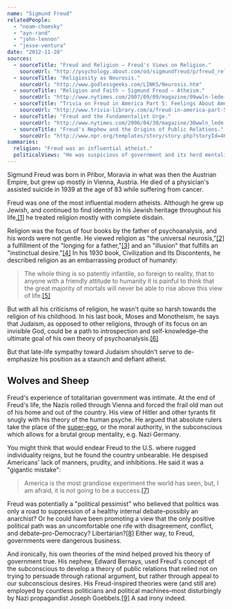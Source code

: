 ```yaml
---
name: "Sigmund Freud"
relatedPeople:
  - "noam-chomsky"
  - "ayn-rand"
  - "john-lennon"
  - "jesse-ventura"
date: "2012-11-28"
sources:
  - sourceTitle: "Freud and Religion – Freud's Views on Religion."
    sourceUrl: "http://psychology.about.com/od/sigmundfreud/p/freud_religion.htm"
  - sourceTitle: "Religiosity as Neurosis."
    sourceUrl: "http://www.godlessgeeks.com/LINKS/Neurosis.htm"
  - sourceTitle: "Religion and Faith – Sigmund Freud – Atheism."
    sourceUrl: "http://www.nytimes.com/2007/09/09/magazine/09wwln-lede-t.html?pagewanted=all&_r=0"
  - sourceTitle: "Trivia on Freud in America Part 5: Feelings About America."
    sourceUrl: "http://www.trivia-library.com/a/freud-in-america-part-5-feelings-about-america.htm"
  - sourceTitle: "Freud and the Fundamentalist Urge."
    sourceUrl: "http://www.nytimes.com/2006/04/30/magazine/30wwln_lede.html?pagewanted=all"
  - sourceTitle: "Freud's Nephew and the Origins of Public Relations."
    sourceUrl: "http://www.npr.org/templates/story/story.php?storyId=4612464"
summaries:
  religion: "Freud was an influential atheist."
  politicalViews: "He was suspicious of government and its herd mentality."
---
```


Sigmund Freud was born in Příbor, Moravia in what was then the Austrian Empire, but grew up mostly in Vienna, Austria. He died of a physician's assisted suicide in 1939 at the age of 83 while suffering from cancer.

Freud was one of the most influential modern atheists. Although he grew up Jewish, and continued to find identity in his Jewish heritage throughout his life,<a class="source-citation" href="#http%3A%2F%2Fpsychology.about.com%2Fod%2Fsigmundfreud%2Fp%2Ffreud_religion.htm" title="Freud and Religion- Freud&apos;s Views on Religion.">[1]</a> he treated religion mostly with complete disdain.

Religion was the focus of four books by the father of psychoanalysis, and his words were not gentle. He viewed religion as "the universal neurosis,"<a class="source-citation" href="#http%3A%2F%2Fwww.godlessgeeks.com%2FLINKS%2FNeurosis.htm" title="Religiosity as Neurosis.">[2]</a> a fulfillment of the "longing for a father,"<a class="source-citation" href="#http%3A%2F%2Fwww.nytimes.com%2F2007%2F09%2F09%2Fmagazine%2F09wwln-lede-t.html%3Fpagewanted%3Dall%26_r%3D0" title="Religion and Faith – Sigmund Freud – Atheism.">[3]</a> and an "illusion" that fulfills an "instinctual desire."<a class="source-citation" href="#http%3A%2F%2Fpsychology.about.com%2Fod%2Fsigmundfreud%2Fp%2Ffreud_religion.htm" title="Freud and Religion – Freud&apos;s Views on Religion.">[4]</a> In his 1930 book, Civilization and Its Discontents, he described religion as an embarrassing product of humanity:

>The whole thing is so patently infantile, so foreign to reality, that to anyone with a friendly attitude to humanity it is painful to think that the great majority of mortals will never be able to rise above this view of life.<a class="source-citation" href="#http%3A%2F%2Fpsychology.about.com%2Fod%2Fsigmundfreud%2Fp%2Ffreud_religion.htm" title="Freud and Religion – Freud&apos;s Views on Religion.">[5]</a>

But with all his criticisms of religion, he wasn't quite so harsh towards the religion of his childhood. In his last book, Moses and Monotheism, he says that Judaism, as opposed to other religions, through of its focus on an invisible God, could be a path to introspection and self-knowledge–the ultimate goal of his own theory of psychoanalysis.<a class="source-citation" href="#http%3A%2F%2Fwww.nytimes.com%2F2007%2F09%2F09%2Fmagazine%2F09wwln-lede-t.html%3Fpagewanted%3Dall%26_r%3D0" title="Religion and Faith – Sigmund Freud – Atheism.">[6]</a>

But that late-life sympathy toward Judaism shouldn't serve to de-emphasize his position as a staunch and defiant atheist.


## Wolves and Sheep

Freud's experience of totalitarian government was intimate. At the end of Freud's life, the Nazis rolled through Vienna and forced the frail old man out of his home and out of the country. His view of Hitler and other tyrants fit snugly with his theory of the human psyche. He argued that absolute rulers take the place of the [super-ego](http://en.wikipedia.org/wiki/Id,_ego_and_super-ego#Super-ego), or the moral authority, in the subconscious which allows for a brutal group mentality, e.g. Nazi Germany.

You might think that would endear Freud to the U.S. where rugged individuality reigns, but he found the country unbearable. He despised Americans' lack of manners, prudity, and inhibitions. He said it was a "gigantic mistake":

>America is the most grandiose experiment the world has seen, but, I am afraid, it is not going to be a success.<a class="source-citation" href="#http%3A%2F%2Fwww.trivia-library.com%2Fa%2Ffreud-in-america-part-5-feelings-about-america.htm" title="Trivia on Freud in America Part 5: Feelings About America.">[7]</a>

Freud was potentially a "political pessimist" who believed that politics was only a road to suppression of a healthy internal debate–possibly an anarchist? Or he could have been promoting a view that the only positive political path was an uncomfortable one rife with disagreement, conflict, and debate–pro-Democracy? Libertarian?<a class="source-citation" href="#http%3A%2F%2Fwww.nytimes.com%2F2006%2F04%2F30%2Fmagazine%2F30wwln_lede.html%3Fpagewanted%3Dall" title="Freud and the Fundamentalist Urge.">[8]</a> Either way, to Freud, governments were dangerous business.

And ironically, his own theories of the mind helped proved his theory of government true. His nephew, Edward Bernays, used Freud's concept of the subconscious to develop a theory of public relations that relied not on trying to persuade through rational argument, but rather through appeal to our subconscious desires. His Freud-inspired theories were (and still are) employed by countless politicians and political machines–most disturbingly by Nazi propagandist Joseph Goebbels.<a class="source-citation" href="#http%3A%2F%2Fwww.npr.org%2Ftemplates%2Fstory%2Fstory.php%3FstoryId%3D4612464" title="Freud&apos;s Nephew and the Origins of Public Relations.">[9]</a> A sad irony indeed.